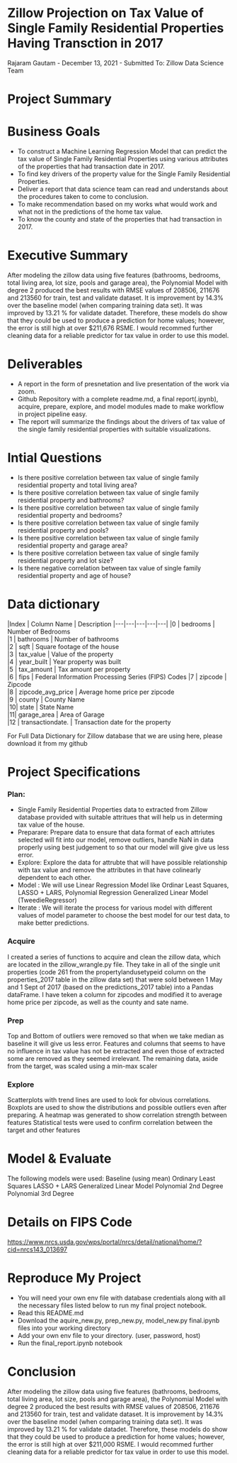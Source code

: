 
# Zillow Projection on Tax Value of Single Family Residential Properties Having Transction in 2017

Rajaram Gautam - December 13, 2021 - Submitted To: Zillow Data Science Team

# Project Summary

# Business Goals

- To construct a Machine Learning Regression Model that can predict the tax value of Single Family Residential Properties using various attributes of the properties that had transaction date in 2017.
- To find key drivers of the property value for the Single Family Residential Properties.
- Deliver a report that data science team can read and understands about the procedures taken to come to conclusion.
- To make recommendation based on my works what would work and what not in the predictions of the home tax value.
- To know the county and state of the properties that had transaction in 2017.

# Executive Summary

After modeling the zillow data using five features (bathrooms, bedrooms, total living area, lot size, pools and garage area), the Polynomial Model with degree 2 produced the best results with RMSE values of 208506, 211676 and 213560 for train, test and validate dataset. It is improvement by 14.3% over the baseline model (when comparing training data set). It was improved by 13.21 % for validate datadet. Therefore, these models do show that they could be used to produce a prediction for home values; however, the error is still high at over $211,676 RSME. I would recommed further cleaning data for a reliable predictor for tax value in order to use this model.

# Deliverables

- A report in the form of presnetation and live presentation of the work via zoom.
- Github Repository with a complete readme.md, a final report(.ipynb), acquire, prepare, explore, and model modules made to make workflow in project pipeline easy.
- The report will summarize the findings about the drivers of tax value of the single family residential properties with suitable visualizations.

# Intial Questions
- Is there positive correlation between tax value of single family residential property and total living area?
- Is there positive correlation between tax value of single family residential property and bathrooms?
- Is there positive correlation between tax value of single family residential property and bedrooms?
- Is there positive correlation between tax value of single family residential property and pools?
- Is there positive correlation between tax value of single family residential property and garage area?
- Is there positive correlation between tax value of single family residential property and lot size?
- Is there negative correlation between tax value of single family residential property and age of house?

# Data dictionary
|Index | Column Name | Description 
|---|---|---|---|---|
|0 |  bedrooms          | Number of Bedrooms                                 
|1 |  bathrooms         | Number of bathrooms                                
|2 |  sqft              | Square footage of the house                        
|3 |  tax_value         | Value of the property                              
|4 |  year_built        | Year property was built                            
|5 |  tax_amount        | Tax amount per property                            
|6 |  fips              | Federal Information Processing Series (FIPS) Codes 
|7 |  zipcode           | Zipcode                                            
|8 |  zipcode_avg_price | Average home price per zipcode                     
|9 |  county            | County Name                                        
|10|  state             | State Name                                         
|11|  garage_area       | Area of Garage                                     
|12 |  transactiondate.  | Transaction date for the property                 

For Full Data Dictionary for Zillow database that we are using here, please download it from my github

# Project Specifications

### Plan:

- Single Family Residential Properties data to extracted from Zillow database provided with suitable attritues that will help us in determing tax value of the house.
- Preparare: Prepare data to ensure that data format of each attriutes selected will fit into our model, remove outliers, handle NaN in data properly using best judgement to so that our model will give give us less error.
- Explore: Explore the data for attrubte that will have possible relationship with tax value and remove the attributes in that have colinearly dependent to each other.
- Model : We will use Linear Regression Model like Ordinar Least Squares, LASSO + LARS, Polynomial Regression Generalized Linear Model (TweedieRegressor)
- Iterate : We will iterate the process for various model with different values of model parameter to choose the best model for our test data, to make better predictions.
### Acquire

I created a series of functions to acquire and clean the zillow data, which are located in the zillow_wrangle.py file. They take in all of the single unit properties (code 261 from the propertylandusetypeid column on the properties_2017 table in the zillow data set) that were sold between 1 May and 1 Sept of 2017 (based on the predictions_2017 table) into a Pandas dataFrame.
I have teken a column for zipcodes and modified it to average home price per zipcode, as well as the county and sate name.
### Prep

Top and Bottom of outliers were removed so that when we take median as baseline it will give us less error.
Features and columns that seems to have no influence in tax value has not be extracted and even those of extracted some are removed as they seemed irrelevant.
The remaining data, aside from the target, was scaled using a min-max scaler
### Explore

Scatterplots with trend lines are used to look for obvious correlations.
Boxplots are used to show the distributions and possible outliers even after preparing.
A heatmap was generated to show correlation strength between features
Statistical tests were used to confirm correlation between the target and other features


# Model & Evaluate

The following models were used:
Baseline (using mean)
Ordinary Least Squares
LASSO + LARS
Generalized Linear Model
Polynomial 2nd Degree
Polynomial 3rd Degree

# Details on FIPS Code
https://www.nrcs.usda.gov/wps/portal/nrcs/detail/national/home/?cid=nrcs143_013697

# Reproduce My Project

- You will need your own env file with database credentials along with all the necessary files listed below to run my final project notebook.
- Read this README.md
- Download the aquire_new.py, prep_new.py, model_new.py final.ipynb files into your working directory
- Add your own env file to your directory. (user, password, host)
- Run the final_report.ipynb notebook

# Conclusion
After modeling the zillow data using five features (bathrooms, bedrooms, total living area, lot size, pools and garage area), the Polynomial Model with degree 2 produced the best results with RMSE values of 208506, 211676 and 213560 for train, test and validate dataset. It is improvement by 14.3% over the baseline model (when comparing training data set). It was improved by 13.21 % for validate datadet. Therefore, these models do show that they could be used to produce a prediction for home values; however, the error is still high at over $211,000 RSME. I would recommed further cleaning data for a reliable predictor for tax value in order to use this model.
